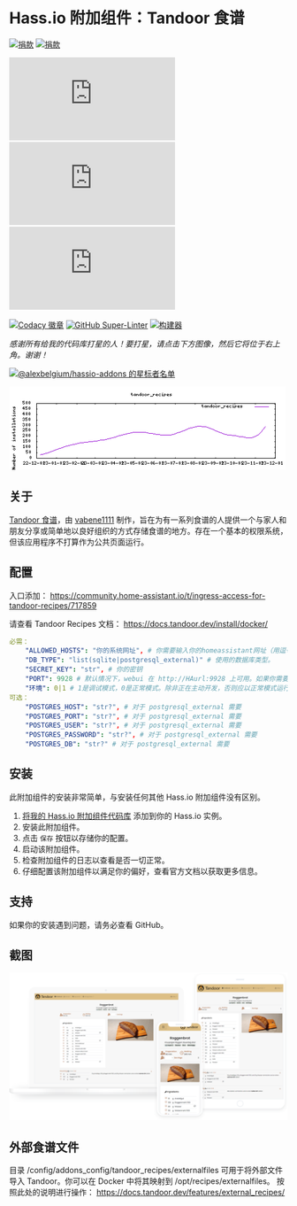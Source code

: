 # Hass.io 附加组件：Tandoor 食谱

[![捐款][donation-badge]](https://www.buymeacoffee.com/alexbelgium)
[![捐款][paypal-badge]](https://www.paypal.com/donate/?hosted_button_id=DZFULJZTP3UQA)

![版本](https://img.shields.io/badge/dynamic/json?label=版本&query=%24.version&url=https%3A%2F%2Fraw.githubusercontent.com%2Falexbelgium%2Fhassio-addons%2Fmaster%2Ftandoor_recipes%2Fconfig.json)
![入口](https://img.shields.io/badge/dynamic/json?label=入口&query=%24.ingress&url=https%3A%2F%2Fraw.githubusercontent.com%2Falexbelgium%2Fhassio-addons%2Fmaster%2Ftandoor_recipes%2Fconfig.json)
![架构](https://img.shields.io/badge/dynamic/json?color=success&label=架构&query=%24.arch&url=https%3A%2F%2Fraw.githubusercontent.com%2Falexbelgium%2Fhassio-addons%2Fmaster%2Ftandoor_recipes%2Fconfig.json)

[![Codacy 徽章](https://app.codacy.com/project/badge/Grade/9c6cf10bdbba45ecb202d7f579b5be0e)](https://www.codacy.com/gh/alexbelgium/hassio-addons/dashboard?utm_source=github.com&utm_medium=referral&utm_content=alexbelgium/hassio-addons&utm_campaign=Badge_Grade)
[![GitHub Super-Linter](https://img.shields.io/github/actions/workflow/status/alexbelgium/hassio-addons/weekly-supelinter.yaml?label=Lint%20代码%20库)](https://github.com/alexbelgium/hassio-addons/actions/workflows/weekly-supelinter.yaml)
[![构建器](https://img.shields.io/github/actions/workflow/status/alexbelgium/hassio-addons/onpush_builder.yaml?label=构建器)](https://github.com/alexbelgium/hassio-addons/actions/workflows/onpush_builder.yaml)

[donation-badge]: https://img.shields.io/badge/请%20给我一杯%20咖啡%20(无%20paypal)-%23d32f2f?logo=buy-me-a-coffee&style=flat&logoColor=white
[paypal-badge]: https://img.shields.io/badge/请%20通过%20Paypal%20给我一杯%20咖啡-0070BA?logo=paypal&style=flat&logoColor=white

_感谢所有给我的代码库打星的人！要打星，请点击下方图像，然后它将位于右上角。谢谢！_

[![@alexbelgium/hassio-addons 的星标者名单](https://raw.githubusercontent.com/alexbelgium/hassio-addons/master/.github/stars2.svg)](https://github.com/alexbelgium/hassio-addons/stargazers)

![下载演变](https://raw.githubusercontent.com/alexbelgium/hassio-addons/master/tandoor_recipes/stats.png)

## 关于

[Tandoor 食谱](https://github.com/TandoorRecipes/recipes)，由 [vabene1111](https://github.com/vabene1111) 制作，旨在为有一系列食谱的人提供一个与家人和朋友分享或简单地以良好组织的方式存储食谱的地方。存在一个基本的权限系统，但该应用程序不打算作为公共页面运行。

## 配置

入口添加： https://community.home-assistant.io/t/ingress-access-for-tandoor-recipes/717859

请查看 Tandoor Recipes 文档： https://docs.tandoor.dev/install/docker/

```yaml
必需：
    "ALLOWED_HOSTS": "你的系统网址", # 你需要输入你的homeassistant网址（用逗号分隔，无空格），以便允许入口工作
    "DB_TYPE": "list(sqlite|postgresql_external)" # 使用的数据库类型。
    "SECRET_KEY": "str", # 你的密钥
    "PORT": 9928 # 默认情况下，webui 在 http://HAurl:9928 上可用。如果你需要更改端口，应该通过此选项进行更改，而不是在应用内进行更改
    "环境": 0|1 # 1是调试模式，0是正常模式。除非正在主动开发，否则应以正常模式运行。
可选：
    "POSTGRES_HOST": "str?", # 对于 postgresql_external 需要
    "POSTGRES_PORT": "str?", # 对于 postgresql_external 需要
    "POSTGRES_USER": "str?", # 对于 postgresql_external 需要
    "POSTGRES_PASSWORD": "str?", # 对于 postgresql_external 需要
    "POSTGRES_DB": "str?" # 对于 postgresql_external 需要
```

## 安装

此附加组件的安装非常简单，与安装任何其他 Hass.io 附加组件没有区别。

1. [将我的 Hass.io 附加组件代码库][repository] 添加到你的 Hass.io 实例。
1. 安装此附加组件。
1. 点击 `保存` 按钮以存储你的配置。
1. 启动该附加组件。
1. 检查附加组件的日志以查看是否一切正常。
1. 仔细配置该附加组件以满足你的偏好，查看官方文档以获取更多信息。

## 支持

如果你的安装遇到问题，请务必查看 GitHub。

## 截图

![图像](https://github.com/TandoorRecipes/recipes/raw/develop/docs/preview.png)

[repository]: https://github.com/alexbelgium/hassio-addons

## 外部食谱文件
目录 /config/addons_config/tandoor_recipes/externalfiles 可用于将外部文件导入 Tandoor。你可以在 Docker 中将其映射到 /opt/recipes/externalfiles。
按照此处的说明进行操作： https://docs.tandoor.dev/features/external_recipes/
